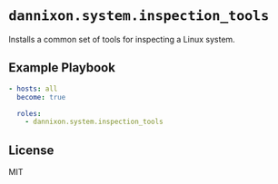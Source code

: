 # `dannixon.system.inspection_tools`

Installs a common set of tools for inspecting a Linux system.

## Example Playbook

```yaml
- hosts: all
  become: true

  roles:
    - dannixon.system.inspection_tools
```

## License

MIT
